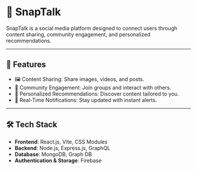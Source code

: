 # 📸 SnapTalk  

SnapTalk is a social media platform designed to connect users through content sharing, community engagement, and personalized recommendations.  

---

## 🌟 Features  

- 🖼️ Content Sharing: Share images, videos, and posts.  
- 👥 Community Engagement: Join groups and interact with others.  
- 🎯 Personalized Recommendations: Discover content tailored to you.  
- 🔔 Real-Time Notifications: Stay updated with instant alerts.  

---

## 🛠️ Tech Stack  

- **Frontend**: React.js, Vite, CSS Modules  
- **Backend**: Node.js, Express.js, GraphQL  
- **Database**: MongoDB, Graph DB  
- **Authentication & Storage**: Firebase  
